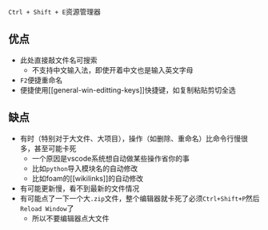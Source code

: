 `Ctrl + Shift + E`资源管理器
## 优点
- 此处直接敲文件名可搜索
  - 不支持中文输入法，即使开着中文也是输入英文字母
- `F2`便捷重命名
- 便捷使用[[general-win-editting-keys]]快捷键，如复制粘贴剪切全选
## 缺点
- 有时（特别对于大文件、大项目），操作（如删除、重命名）比命令行慢很多，甚至可能卡死
  - 一个原因是vscode系统想自动做某些操作省你的事
  - 比如`python`导入模块名的自动修改
  - 比如foam的[[wikilinks]]的自动修改
- 有可能更新慢，看不到最新的文件情况
- 有可能点了一下一个大`.zip`文件，整个编辑器就卡死了必须`Ctrl+Shift+P`然后`Reload Window`了
  - 所以不要编辑器点大文件
